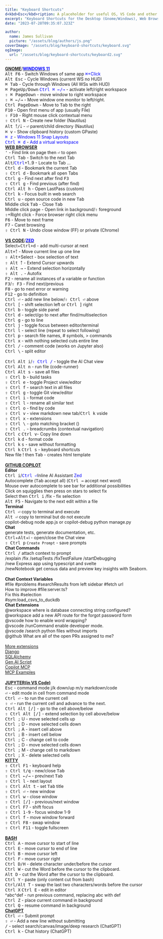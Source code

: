 ```yaml
---
title: "Keyboard Shortcuts"
d<kbd>Esc</kbd>ription: A placeholder for useful OS, VS Code and other keyboard shortcuts
excerpt: "Keyboard Shortcuts for the Desktop (Gnome/Windows), Web Browsers, and VS Code"
date: "2023-07-28T09:35:07.323Z"

author:
  name: James Sullivan
  picture: "/assets/blog/authors/js.png"
coverImage: "/assets/blog/keyboard-shortcuts/keyboard.svg"
ogImage:
  url: "/assets/blog/keyboard-shortcuts/keyboard2.svg"
---
```



<div class="grid-container">
<div style="">
<div class="l-font-size">
  <a href="https://help.gnome.org/users/gnome-help/s<kbd>Tab</kbd>le/shell-keyboard-shortcuts.html.en"><b>GNOME</b></a>/<a href="https://www.customguide.com/cheat-sheet/windows-11-quick-reference.pdf"><span style="color:Blue;font-weight: bold;">WINDOWS 11</span></a>
</div>
<kbd>Alt F6</kbd> - Switch Windows of same app  <span style="color:Blue;"><kbd>⌘</kbd>+Click</span><br>
<kbd>Alt Esc</kbd> - Cycle Windows (current WS no HUD)<br>
<kbd>⌘ Tab</kbd> - Cycle through Windows (All WSs with HUD)<br>
<kbd>⌘ PageUp/Down</kbd> <span style="color:Blue;"><kbd>Ctrl ⌘ ←/→</kbd></span> - activate left/right workspace &nbsp;<br>
<kbd>⇧ ⌘ PageDown</kbd> - move window to right workspace<br>
<kbd>⇧ ⌘ ←/→</kbd> - Move window one monitor to left/right.<br>
<kbd>Ctrl PageDown</kbd> - Move to <kbd>Tab</kbd> to the right<br>
<kbd>F10</kbd> - Open first menu of app (usually File)<br>
<kbd>⇧ F10</kbd> - Right mouse click contextual menu<br>
<kbd>⇧ Ctrl N</kbd> - Create new folder (Nautilus)<br>
<kbd>Alt ￪/￬</kbd> - <kbd>⏎</kbd> parent/child directory (Nautilus)<br>
<kbd>⌘ v</kbd> - Show clipboard history (custom GPaste)<br>
<span style="color:Blue;"><kbd>⌘ z</kbd></span> - <span style="color:Blue;">Windows 11 Snap Layouts</span><br>
<span style="color:Blue;"><kbd>Ctrl ⌘ d</kbd></span> - <span style="color:Blue;">Add a virtual workspace</span><br>
</div>
<div style="">
<div class="l-font-size">
   <a href="https://www.minitool.com/news/keyboard-shortcuts-for-all-web-browsers.html" style="font-weight: bold;">WEB BROWSER</a>
</div>
<kbd>'</kbd> - Find link on page then <kbd>⏎</kbd> to open<br>
<kbd>Ctrl Tab</kbd> - Switch to the next Tab<br>
<kbd>Alt</kbd>/<span style="color:Blue;"><kbd>Ctrl</kbd></span>+1..9 - Locate to Tab ...<br>
<kbd>Ctrl d</kbd> - Bookmark the current Tab<br>
<kbd>⇧ Ctrl d</kbd> - Bookmark all open Tabs<br>
<kbd>Ctrl g</kbd> - Find next after find <kbd>F3</kbd><br>
<kbd>⇧ Ctrl g</kbd> - Find previous (after find)<br>
<kbd>Ctrl Alt h</kbd> - Open LastPass (custom)<br>
<kbd>Ctrl k</kbd> - Focus built in web search<br>
<kbd>Ctrl u</kbd> - open source code in new <kbd>Tab</kbd><br>
Middle click <kbd>Tab</kbd> - Close <kbd>Tab</kbd><br>
Middle click page - Open link in background/<kbd>⇧</kbd> foreground<br>
<kbd>⇧</kbd>+Right click - Force browser right click menu<br>
<kbd>F6</kbd> - Move to next frame<br>
<kbd>F7</kbd> - Caret browsing<br>
<kbd>⇧ Ctrl N</kbd> - Undo close window (FF) or private (Chrome)<br>
</div>
</div>
<br>

<div class="grid-container">
<div style="">
<div class="l-font-size">
    <a href="https://code.visualstudio.com/shortcuts/keyboard-shortcuts-linux.pdf" style="font-weight:bold;">VS CODE</a>/<a href="https://cheatsheets.zip/zed"><span style="color:Blue;font-weight: bold;">ZED</span></a>
</div>
Select+<kbd>Ctrl+d</kbd> - add multi-cursor at next<br>
<kbd>Alt+￪</kbd> - Move current line up one line<br>
<kbd>⇧ Alt</kbd>+Select - box selection of text<br>
<kbd>⇧ Alt ￪</kbd> - Extend Cursor upwards<br>
<kbd>⇧ Alt →</kbd> - Extend selection horizontally<br>
<kbd>⇧ Alt .</kbd> - Autofix<br>
<kbd>F2</kbd> - rename all instances of a variable or function<br>
<kbd>F3</kbd>/<kbd>⇧ F3</kbd> - Find next/previous<br>
<kbd>F8</kbd> - go to next error or warning<br>
<kbd>F12</kbd> - go to definition<br>
<kbd>Ctrl ⏎</kbd> - add new line below/<kbd>⇧ Ctrl ⏎</kbd> above<br>
<kbd>Ctrl [</kbd> - shift selection left or <kbd>Ctrl ]</kbd> right<br>
<kbd>Ctrl b</kbd> - toggle side panel<br>
<kbd>Ctrl d</kbd> - select/go to next after find/multiselection<br>
<kbd>Ctrl g</kbd> - go to line<br>
<kbd>Ctrl j</kbd> - toggle focus between editor/terminal<br>
<kbd>Ctrl l</kbd> - select line (repeat to select following)<br>
<kbd>Ctrl p</kbd> - search file names, # symbols, > commands<br>
<kbd>Ctrl x</kbd> - with nothing selected cuts entire line<br>
<kbd>Ctrl /</kbd> - comment code (works on Jupyter also)<br>
<kbd>Ctrl \</kbd> - split editor<br>
</div>
<div style="">
<div class="l-font-size">
  &nbsp;
</div>
<kbd>Ctrl Alt i</kbd>/<span style="color:Blue;"><kbd>⇧ Ctrl /</kbd></span> - toggle the AI Chat view<br>
<kbd>Ctrl Alt n</kbd> - run file (code-runner)<br>
<kbd>Ctrl Alt s</kbd> - save all files<br>
<kbd>⇧ Ctrl b</kbd> - build tasks<br>
<kbd>⇧ Ctrl e</kbd> - toggle Project view/editor<br>
<kbd>⇧ Ctrl f</kbd> - search text in all files<br>
<kbd>⇧ Ctrl g</kbd> - toggle Git view/editor<br>
<kbd>⇧ Ctrl i</kbd> - format code<br>
<kbd>⇧ Ctrl l</kbd> - rename all similar text<br>
<kbd>⇧ Ctrl o</kbd> - find by code<br>
<kbd>⇧ Ctrl v</kbd> - view markdown new tab/<kbd>Ctrl k</kbd> <kbd>v</kbd>side<br>
<kbd>⇧ Ctrl x</kbd> - extensions<br>
<kbd>⇧ Ctrl \</kbd> - goto matching bracket ()<br>
<kbd>⇧ Ctrl .</kbd> - breadcrumbs (contextual navigation)<br>
<kbd>Ctrl c</kbd> <kbd>Ctrl v</kbd>- Copy line down<br>
<kbd>Ctrl k</kbd> <kbd>d</kbd> - format code<br>
<kbd>Ctrl k</kbd> <kbd>s</kbd> - save without formatting<br>
<kbd>Ctrl k</kbd> <kbd>Ctrl s</kbd> - keyboard shortcuts<br>
New file ! then <kbd>Tab</kbd> - creates html template<br>
</div>
</div>
<br>

<div class="grid-container">
<div style="">
<div class="l-font-size">
   <a href="https://docs.github.com/en/copilot/copilot-chat-cookbook" style="font-weight:bold;">GITHUB COPILOT</a>
</div>
<span style="font-weight:bold;">Editor</span><br>
<kbd>Ctrl i</kbd>/<span style="color:Blue;"><kbd>Ctrl ⏎</kbd></span>Inline AI Assistant  <span style="color:Blue;">Zed</span><br>
Autocomplete (<kbd>Tab</kbd> accept all) (<kbd>Ctrl →</kbd> accept next word)<br>
Mouse over autocomplete to see bar for additional possibilities<br>
Click on squigglies then press on stars to select fix<br>
Select then <kbd>Ctrl i</kbd> /fix - fix selection<br>
<kbd>Alt F5</kbd> - Navigate to the next edit within a file<br>
<span style="font-weight:bold;">Terminal</span><br>
<kbd>Ctrl ⏎</kbd> copy to terminal and execute<br>
<kbd>Alt ⏎</kbd> copy to terminal but do not execute<br>
copilot-debug node app.js or copilot-debug python manage.py<br>
<span style="font-weight:bold;">Chat</span><br>   generate tests, generate documentation, etc.<br>
<kbd>Ctrl</kbd>+<kbd>Alt</kbd>+i - open/close the Chat view<br>
<kbd>⇧ Ctrl p</kbd> <code>Create Prompt</code> - save prompts<br>
<span style="font-weight:bold;">Chat Commands</span><br>
<kbd>Ctrl /</kbd> attach context to prompt<br>
/explain /fix /setupTests /fixTestFailure /startDebugging<br>
/new Express app using typescript and svelte<br>
/newNotebook get census data and preview key insights with Seaborn.<br>
</div>
<div style="">
<div class="l-font-size">
  &nbsp;
</div>
<span style="font-weight:bold;">Chat Context Variables</span><br>
#file #problems #searchResults from left sidebar #fetch url<br>
How to improve #file:server.ts?<br>
Fix this #selection<br>
#sym:load_csvs_to_duckdb<br>
<span style="font-weight:bold;">Chat Extensions</span><br>
@workspace where is database connecting string configured?<br>
@workspace add a new API route for the forgot password form<br>
@vscode how to enable word wrapping?<br>
@vscode /runCommand enable developer mode.<br>
@vscode /search python files without imports<br>
@github What are all of the open PRs assigned to me?<br>
<br>
<a href="https://marketplace.visualstudio.com/search?target=VSCode&category=AI&sortBy=Installs">More extensions</a><br>
<a href="https://marketplace.visualstudio.com/items?itemName=buildwithlayer.django-integration-expert-Gus30">Django</a><br>
<a href="https://marketplace.visualstudio.com/items?itemName=buildwithlayer.sqlalchemy-integration-expert-jYSzG">SQLAlchemy</a><br>
<a href="https://marketplace.visualstudio.com/items?itemName=genaiscript.genaiscript-vscode">Gen AI Script</a><br>
<a href="https://marketplace.visualstudio.com/items?itemName=AutomataLabs.copilot-mcp">Copilot MCP</a><br>
<a href="https://modelcontextprotocol.io/examples">MCP Examples</a><br>
</div>
</div>
<br>

<div class="grid-container">
<div style="">
<div class="l-font-size">
   <a href="https://code.visualstudio.com/docs/python/jupyter-support-py#_additional-commands-and-keyboard-shortcuts" style="font-weight:bold;">JUPYTER(in VS Code)</a>
</div>
<kbd>Esc</kbd> - command mode j/k down/up  m/y markdown/code<br>
<kbd>⏎</kbd> - edit mode in cell from command mode<br>
<kbd>Ctrl ⏎</kbd> - to run the current cell<br>
<kbd>⇧ ⏎</kbd> - run the current cell and advance to the next.<br>
<kbd>Ctrl Alt [/]</kbd> - go to the cell above/below<br>
<kbd>⇧ Ctrl Alt [/]</kbd> - extend selection by cell above/below<br>
<kbd>Ctrl ;</kbd> U - move selected cells up<br>
<kbd>Ctrl ;</kbd> D - move selected cells down<br>
<kbd>Ctrl ;</kbd> A - insert cell above<br>
<kbd>Ctrl ;</kbd> B - insert cell below<br>
<kbd>Ctrl ;</kbd> C - change cell to code<br>
<kbd>Ctrl ;</kbd> D - move selected cells down<br>
<kbd>Ctrl ;</kbd> M - change cell to markdown<br>
<kbd>Ctrl ;</kbd> X - delete selected cells<br>
</div>
<div style="">
<div class="l-font-size">
   <a href="https://sw.kovidgoyal.net/kitty/overview/" style="font-weight: bold;">KITTY</a>
</div>
<kbd>⇧ Ctrl F1</kbd> - keyboard help<br>
<kbd>⇧ Ctrl t/q</kbd> - new/close <kbd>Tab</kbd><br>
<kbd>⇧ Ctrl ←/→</kbd> - prev/next <kbd>Tab</kbd><br>
<kbd>⇧ Ctrl l</kbd> - next layout<br>
<kbd>⇧ Ctrl Alt t</kbd> - set <kbd>Tab</kbd> title<br>
<kbd>⇧ Ctrl ⏎</kbd> - new window<br>
<kbd>⇧ Ctrl w</kbd> - close window<br>
<kbd>⇧ Ctrl [/]</kbd> - previous/next window<br>
<kbd>⇧ Ctrl F7</kbd> - shift focus<br>
<kbd>⇧ Ctrl 1-9</kbd> - focus window 1-9<br>
<kbd>⇧ Ctrl f</kbd> - move window forward<br>
<kbd>⇧ Ctrl F8</kbd> - swap window<br>
<kbd>⇧ Ctrl F11</kbd> - toggle fullscreen<br>
</div>
</div>
<br>


<div class="grid-container">
<div style="">
<div class="l-font-size">
   <a href="https://ss64.com/bash/syntax-keyboard.html" style="font-weight:bold;">BASH</a>
</div>
<kbd>Ctrl A</kbd> - move cursor to start of line<br>
<kbd>Ctrl E</kbd> - move cursor to end of line<br>
<kbd>Ctrl B</kbd> - move cursor left<br>
<kbd>Ctrl F</kbd> - move cursor right<br>
<kbd>Ctrl D/H</kbd> - delete character under/before the cursor<br>
<kbd>Ctrl W</kbd> - cut the Word before the cursor to the clipboard.<br>
<kbd>Alt D</kbd> - cut the Word after the cursor to the clipboard.<br>
<kbd>Ctrl Y</kbd> - paste (only content cut from bash)<br>
<kbd>Ctrl/Alt T</kbd> - swap the last two characters/words before the cursor<br>
<kbd>Ctrl X</kbd> <kbd>Ctrl E</kbd> - edit in editor<br>
^abc^def - run previous command, replacing abc with def<br>
<kbd>Ctrl Z</kbd> - place current command in background<br>
<kbd>Ctrl Q</kbd> - resume command in background<br>
</div>
<div style="">
<div class="l-font-size">
   <a href="https://chatgpt.com/" style="font-weight: bold;">ChatGPT</a>
</div>
<kbd>Ctrl ⏎</kbd> - Submit prompt<br>
<kbd>⇧ ⏎</kbd> - Add a new line without submitting<br>
<kbd>/</kbd> - select search/canvas/image/deep research (ChatGPT)<br>
<kbd>Ctrl k</kbd> - Chat history (ChatGPT)
</div>
</div>
<br>
